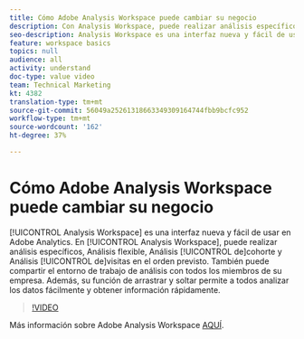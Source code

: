 ```yaml
---
title: Cómo Adobe Analysis Workspace puede cambiar su negocio
description: Con Analysis Workspace, puede realizar análisis específicos, Análisis flexible, Análisis de cohortes y Análisis de visitas en el orden previsto.
seo-description: Analysis Workspace es una interfaz nueva y fácil de usar en Adobe Analytics. En Analysis Workspace, puede realizar análisis específicos, Análisis flexible, Análisis de cohortes y Análisis de visitas en el orden previsto. También puede compartir el entorno de trabajo de análisis con todos los miembros de su empresa. Además, su función de arrastrar y soltar permite a todos analizar los datos fácilmente y obtener información rápidamente.
feature: workspace basics
topics: null
audience: all
activity: understand
doc-type: value video
team: Technical Marketing
kt: 4382
translation-type: tm+mt
source-git-commit: 56049a25261318663349309164744fbb9bcfc952
workflow-type: tm+mt
source-wordcount: '162'
ht-degree: 37%

---
```



# Cómo Adobe Analysis Workspace puede cambiar su negocio

[!UICONTROL Analysis Workspace] es una interfaz nueva y fácil de usar en Adobe Analytics. En [!UICONTROL Analysis Workspace], puede realizar análisis específicos, Análisis flexible, Análisis [!UICONTROL de]cohorte y Análisis [!UICONTROL de]visitas en el orden previsto. También puede compartir el entorno de trabajo de análisis con todos los miembros de su empresa. Además, su función de arrastrar y soltar permite a todos analizar los datos fácilmente y obtener información rápidamente.

>[!VIDEO](https://video.tv.adobe.com/v/31501/?quality=12)

Más información sobre Adobe Analysis Workspace [AQUÍ](https://www.adobe.com/analytics/ad-hoc-analysis.html?sdid=T32PLYTV&amp;mv=search).

